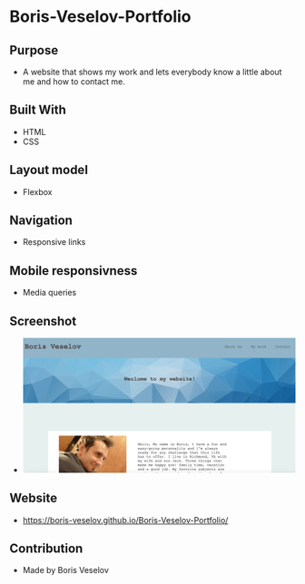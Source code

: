 # Boris-Veselov-Portfolio

## Purpose
* A website that shows my work and lets everybody know a little about me and how to contact me.

## Built With
* HTML
* CSS

## Layout model
* Flexbox

## Navigation
* Responsive links

## Mobile responsivness
* Media queries

## Screenshot
* ![Screenshot of index.html](./assets/images/screenshot.jpg)

## Website
* https://boris-veselov.github.io/Boris-Veselov-Portfolio/


## Contribution
* Made by Boris Veselov

